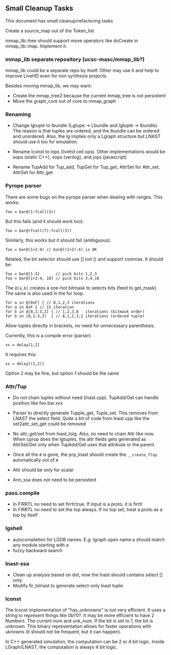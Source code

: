 
## Small Cleanup Tasks

This document has small cleanup/refactoring tasks

Create a source_map out of the Token_list

mmap_lib::tree should support move operators like doCreate in mmap_lib::map. Implement it.

### mmap_lib separate repository (ucsc-masc/mmap_lib?)

mmap_lib could be a separate repo by itself. Other may use it and help to improve LiveHD even for non synthesis projects.

Besides moving mmap_lib, we may want:

* Create the mmap_tree2 because the current mmap_tree is not persistent
* Move the graph_core out of core to mmap_graph

### Renaming

* Change lgtuple to lbundle (Lgtupe -> Lbundle and lgtuple -> lbundle). The
  reason is that tuples are ordered, and the lbundle can be ordered and
  unordered. Also, the lg implies only a Lgraph structure but LNAST should use
  it too for emulation.

* Rename lconst to lops (livehd cell ops). Other implementations would be sops
  (static C++), vops (verilog),  and jops (javascript)
* Rename TupAdd for Tup_add, TupGet for Tup_get, AttrSet for Attr_set, AttrGet for Attr_get

### Pyrope parser

There are some bugs on the pyrope parser when dealing with ranges. This works:

```
foo = bar@(1:fcall(3))
```

But this fails (and it should work too):
```
foo = bar@(fcall(7):fcall(3))
```

Similarly, this works but it should fail (ambiguous):
```
foo = bar@(1+2:4) // bar@((1+2):4) is OK
```

Related, the bit selector should use [] not () and support commas. It should be:

```
foo = bar@[1:3]       // pick bits 1,2,3
foo = bar@[1+2:4, 10] // pick bits 3,4,10
```

The `@[a,b]` creates a one-hot bitmask to selects bits (feed to get_mask). The same is also
used in the for loop.

```
for a in @[0xF] { // 0,1,2,3 iterations
for a in 0xF { // 15 iteration
for b in @[8,1:3,2] { // 1,2,3,8   iterations (bitmask order)
for b in (8,1:3,2)  { // 8,1,2,3,2 iterations (ordered tuple)
```

Allow tuples directly in brackets, no need for unnecessary parenthesis.

Currently, this is a compile error (parser)
```
xx = delay[1,2] 
```
It requires this:
```
xx = delay[(1,2)] 
```

Option 2 may be fine, but option 1 should be the same

### Attr/Tup

* Do not chain tuples without need (lnast.cpp). TupAdd/Get can handle position like foo.bar.xxx

* Parser to directly generate Tupple_get, Tuple_set. This removes from LNAST the select field.
Quite a bit of code from lnast.cpp like the set2attr_set_get could be removed

* No attr_get/set from lnast_tolg. Also, no need to chain Attr like now. When cprop does the lgtuples,
the attr fields gets generated as AttrSet/Get only when TupAdd/Get uses that attribute or the parent.

* Once all the `#` is gone, the prp_lnast should create the `__create_flop` automatically out of `#`

* Attr should be only for scalar

* Ann_ssa does not need to be persistent

### pass.compile

* In FIRRTL no need to set firrtl:true. If input is a proto, it is firrtl
* In FIRRTL no need to set the top always. If no top set, treat a proto as a top by itself

### lgshell

* autocompletion for LGDB names. E.g: lgraph.open name:a<TAB> should match any module starting with a
* fuzzy backward search

### lnast-ssa
* Clean up analysis based on dot, now the lnast should contains select [] only.
* Modify fir_tolnast to generate select-only lnast tuple.

### lconst

The lconst implementation of "has_unknowns" is not very efficient. It uses a
string to represent things like 0b?0?.  It may be more efficient to have 2
Numbers. The current num and unk_num. If the bit is set to 1, the bit is
unknown.  This binary representation allows for faster operations with uknowns
(it should not be frequent, but it can happen).

In C++ generated simulation, the computation can be 2 or 4 bit logic. Inside
LGraph/LNAST, the computation is always 4 bit logic.

